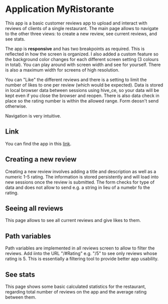 # Application MyRistorante

This app is a basic customer reviews app to upload and interact with reviews of clients of a single restaurant. The main page allows to navigate to the other three views: to create a new review, see current reviews, and see stats.
 

The app is **responsive** and has two breakpoints as required. This is reflected in how the screen is organized. I also added a custom feature so the background color changes for each different screen setting (3 colours in total). You can play around with screen width and see for yourself. There is also a maximum width for screens of high resolution.
 

You can "Like" the different reviews and there is a setting to limit the number of likes to one per review (which would be expected). Data is stored in local browser data between sessions using hive_ce, so your data will be kept even if you close the browser and reopen. There is also data check in place so the rating number is within the allowed range. Form deosn't send otherwise.
 

Navigation is very intuitive.

## Link
You can find the app in this [link](https://martinruddym.github.io/Flutter-Restaurant-Reviews-App/).

## Creating a new review
Creating a new review involves adding a title and description as well as a numeric 1-5 rating. The information is stored persistently and will load into new sessions once the review is submitted. The form checks for type of data and does not allow to send e.g. a string in lieu of a numebr fo the rating.

## Seeing all reviews
This page allows to see all current reviews and give likes to them.

## Path variables
Path variables are implemented in all reviews screen to allow to filter the reviews. Add iinto the URL "/#Rating" e.g. "/5" to see only reviews whose rating is 5. This is essentially a filtering tool to provide better app usability.

## See stats
This page shows some basic calculated statistics for the restaurant, regarding total number of reviews on the app and the average rating between them.
